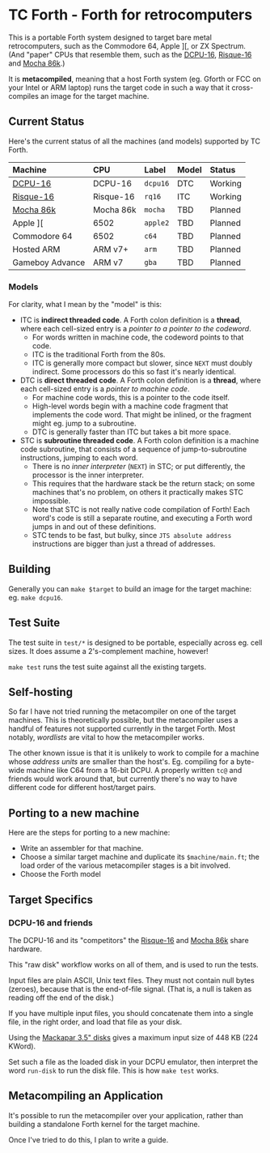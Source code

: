# TC Forth - Forth for retrocomputers

This is a portable Forth system designed to target bare metal retrocomputers,
such as the Commodore 64, Apple \]\[, or ZX Spectrum. (And "paper" CPUs that
resemble them, such as the
[DCPU-16](https://github.com/techcompliant/TC-Specs/blob/master/CPU/DCPU.md),
[Risque-16](https://github.com/bshepherdson/risque16) and [Mocha
86k](https://github.com/bshepherdson/mocha86k).)

It is **metacompiled**, meaning that a host Forth system (eg. Gforth or FCC on
your Intel or ARM laptop) runs the target code in such a way that it
cross-compiles an image for the target machine.

## Current Status

Here's the current status of all the machines (and models) supported by TC
Forth.

| Machine | CPU | Label | Model | Status |
| :--- | :--- | :--- | :--- | :--- |
| [DCPU-16](https://github.com/techcompliant/TC-Specs/blob/master/CPU/DCPU.md) | DCPU-16 | `dcpu16` | DTC | Working |
| [Risque-16](https://github.com/bshepherdson/risque16) | Risque-16 | `rq16` | ITC | Working |
| [Mocha 86k](https://github.com/bshepherdson/mocha86k) | Mocha 86k | `mocha` | TBD | Planned |
| Apple \]\[      | 6502    | `apple2` | TBD | Planned |
| Commodore 64    | 6502    | `c64`    | TBD | Planned |
| Hosted ARM      | ARM v7+ | `arm`    | TBD | Planned |
| Gameboy Advance | ARM v7  | `gba`    | TBD | Planned |

### Models

For clarity, what I mean by the "model" is this:

- ITC is **indirect threaded code**. A Forth colon definition is a **thread**,
  where each cell-sized entry is a *pointer to a pointer to the codeword*.
    - For words written in machine code, the codeword points to that code.
    - ITC is the traditional Forth from the 80s.
    - ITC is generally more compact but slower, since `NEXT` must doubly
      indirect. Some processors do this so fast it's nearly identical.
- DTC is **direct threaded code**. A Forth colon definition is a **thread**,
  where each cell-sized entry is a *pointer to machine code*.
    - For machine code words, this is a pointer to the code itself.
    - High-level words begin with a machine code fragment that implements the
      code word. That might be inlined, or the fragment might eg. jump to a
      subroutine.
    - DTC is generally faster than ITC but takes a bit more space.
- STC is **subroutine threaded code**. A Forth colon definition is a machine
  code subroutine, that consists of a sequence of jump-to-subroutine
  instructions, jumping to each word.
    - There is no *inner interpreter* (`NEXT`) in STC; or put differently, the
      processor is the inner interpreter.
    - This requires that the hardware stack be the return stack; on some
      machines that's no problem, on others it practically makes STC impossible.
    - Note that STC is not really native code compilation of Forth! Each word's
      code is still a separate routine, and executing a Forth word jumps in and
      out of these definitions.
    - STC tends to be fast, but bulky, since `JTS absolute address` instructions
      are bigger than just a thread of addresses.


## Building

Generally you can `make $target` to build an image for the target machine: eg.
`make dcpu16`.


## Test Suite

The test suite in `test/*` is designed to be portable, especially across eg.
cell sizes. It does assume a 2's-complement machine, however!

`make test` runs the test suite against all the existing targets.

## Self-hosting

So far I have not tried running the metacompiler on one of the target machines.
This is theoretically possible, but the metacompiler uses a handful of features
not supported currently in the target Forth. Most notably, *wordlists* are vital
to how the metacompiler works.

The other known issue is that it is unlikely to work to compile for a machine
whose *address units* are smaller than the host's. Eg. compiling for a byte-wide
machine like C64 from a 16-bit DCPU. A properly written `tc@` and friends would
work around that, but currently there's no way to have different code for
different host/target pairs.

## Porting to a new machine

Here are the steps for porting to a new machine:

- Write an assembler for that machine.
- Choose a similar target machine and duplicate its `$machine/main.ft`; the load
  order of the various metacompiler stages is a bit involved.
- Choose the Forth model

## Target Specifics

### DCPU-16 and friends

The DCPU-16 and its "competitors" the
[Risque-16](https://github.com/bshepherdson/risque16) and
[Mocha 86k](https://github.com/bshepherdson/mocha86k) share hardware.

This "raw disk" workflow works on all of them, and is used to run the tests.

Input files are plain ASCII, Unix text files. They must not contain null
bytes (zeroes), because that is the end-of-file signal. (That is, a null is
taken as reading off the end of the disk.)

If you have multiple input files, you should concatenate them into a single
file, in the right order, and load that file as your disk.

Using the [Mackapar 3.5" disks](https://github.com/techcompliant/TC-Specs/blob/master/Storage/m35fd.txt)
gives a maximum input size of 448 KB (224 KWord).

Set such a file as the loaded disk in your DCPU emulator, then interpret the
word `run-disk` to run the disk file. This is how `make test` works.

## Metacompiling an Application

It's possible to run the metacompiler over your application, rather than
building a standalone Forth kernel for the target machine.

Once I've tried to do this, I plan to write a guide.

